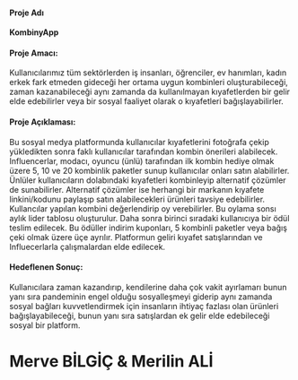 #### Proje Adı 
**KombinyApp**

#### Proje Amacı: 
Kullanıcılarımız tüm sektörlerden iş insanları, öğrenciler, ev hanımları, kadın erkek fark etmeden gideceği her ortama uygun kombinleri oluşturabileceği, zaman kazanabileceği aynı zamanda da kullanılmayan kıyafetlerden bir gelir elde edebilirler veya bir sosyal faaliyet olarak o kıyafetleri bağışlayabilirler.

#### Proje Açıklaması: 
Bu sosyal medya platformunda kullanıcılar kıyafetlerini fotoğrafa çekip yükledikten sonra faklı kullanıcılar tarafından kombin önerileri alabilecek. 
Influencerlar, modacı, oyuncu (ünlü) tarafından ilk kombin hediye olmak üzere 5, 10 ve 20 kombinlik paketler sunup kullanıcılar onları satın alabilirler. Ünlüler kullanıcıların dolabındaki kıyafetleri kombinleyip alternatif çözümler de sunabilirler. Alternatif çözümler ise herhangi bir markanın kıyafete linkini/kodunu paylaşıp satın alabilecekleri ürünleri tavsiye edebilirler.
Kullancılar yapılan kombini değerlendirip oy verebilirler. Bu oylama sonsı aylık lider tablosu oluşturulur. Daha sonra birinci sıradaki kullanıcıya bir ödül teslim edilecek. Bu ödüller indirim kuponları, 5 kombinli paketler veya bağış çeki olmak üzere üçe ayrılır.
Platformun geliri kıyafet satışlarından ve Influecerlarla çalışmalardan elde edilecek.

 

#### Hedeflenen Sonuç: 
Kullanıcılara zaman kazandırıp, kendilerine daha çok vakit ayırlamarı bunun yanı sıra pandeminin engel olduğu sosyalleşmeyi giderip aynı zamanda sosyal bağları kuvvetlendirmek için insanların ihtiyaç fazlası olan ürünleri bağışlayabileceği, bunun yanı sıra satışlardan ek gelir elde edebileceği sosyal bir platform.
  
  
  # Merve BİLGİÇ & Merilin ALİ
